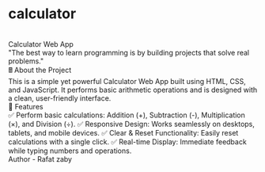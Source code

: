 # calculator
<br>
Calculator Web App
<br>
"The best way to learn programming is by building projects that solve real problems."
<br>
🖩 About the Project
<br>
This is a simple yet powerful Calculator Web App built using HTML, CSS, and JavaScript. It performs basic arithmetic operations and is designed with a clean, user-friendly interface.
<br>
🚀 Features
<br>
✅ Perform basic calculations: Addition (+), Subtraction (-), Multiplication (×), and Division (÷).
✅ Responsive Design: Works seamlessly on desktops, tablets, and mobile devices.
✅ Clear & Reset Functionality: Easily reset calculations with a single click.
✅ Real-time Display: Immediate feedback while typing numbers and operations.
<br>
Author - Rafat zaby
